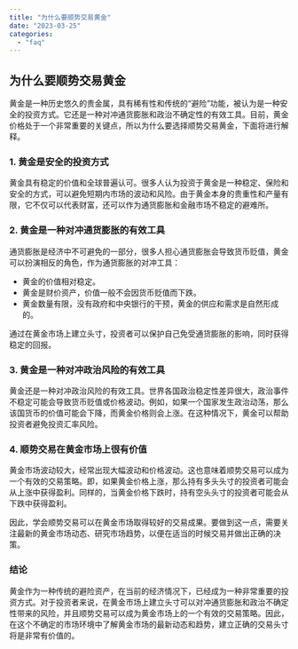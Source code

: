 ```yaml
---
title: "为什么要顺势交易黄金"
date: "2023-03-25"
categories: 
  - "faq"
---
```


## 为什么要顺势交易黄金

黄金是一种历史悠久的贵金属，具有稀有性和传统的“避险”功能，被认为是一种安全的投资方式。它还是一种对冲通货膨胀和政治不确定性的有效工具。目前，黄金价格处于一个非常重要的关键点，所以为什么要选择顺势交易黄金，下面将进行解释。

### 1\. 黄金是安全的投资方式

黄金具有稳定的价值和全球普遍认可。很多人认为投资于黄金是一种稳定、保险和安全的方式，可以避免短期内市场的波动和风险。由于黄金本身的贵重性和产量有限，它不仅可以代表财富，还可以作为通货膨胀和金融市场不稳定的避难所。

### 2\. 黄金是一种对冲通货膨胀的有效工具

通货膨胀是经济中不可避免的一部分，很多人担心通货膨胀会导致货币贬值，黄金可以扮演相反的角色，作为通货膨胀的对冲工具：

- 黄金的价值相对稳定。
- 黄金是财价资产，价值一般不会因货币贬值而下跌。
- 黄金数量有限，没有政府和中央银行的干预，黄金的供应和需求是自然形成的。

通过在黄金市场上建立头寸，投资者可以保护自己免受通货膨胀的影响，同时获得稳定的回报。

### 3\. 黄金是一种对冲政治风险的有效工具

黄金还是一种对冲政治风险的有效工具。世界各国政治稳定性差异很大，政治事件不稳定可能会导致货币贬值或价格波动。例如，如果一个国家发生政治动荡，那么该国货币的价值可能会下降，而黄金价格则会上涨。在这种情况下，黄金可以帮助投资者避免投资汇率风险。

### 4\. 顺势交易在黄金市场上很有价值

黄金市场波动较大，经常出现大幅波动和价格波动。这也意味着顺势交易可以成为一个有效的交易策略。即，如果黄金价格上涨，那么持有多头头寸的投资者可能会从上涨中获得盈利。同样的，当黄金价格下跌时，持有空头头寸的投资者可能会从下跌中获得盈利。

因此，学会顺势交易可以在黄金市场取得较好的交易成果。要做到这一点，需要关注最新的黄金市场动态、研究市场趋势，以便在适当的时候交易并做出正确的决策。

### 结论

黄金作为一种传统的避险资产，在当前的经济情况下，已经成为一种非常重要的投资方式。对于投资者来说，在黄金市场上建立头寸可以对冲通货膨胀和政治不确定性带来的风险，并且顺势交易可以成为黄金市场上的一个有效的交易策略。因此，在这个不确定的市场环境中了解黄金市场的最新动态和趋势，建立正确的交易头寸将是非常有价值的。
